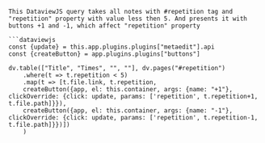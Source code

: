 ```
This DataviewJS query takes all notes with #repetition tag and "repetition" property with value less then 5. And presents it with buttons +1 and -1, which affect "repetition" property

```dataviewjs
const {update} = this.app.plugins.plugins["metaedit"].api
const {createButton} = app.plugins.plugins["buttons"]

dv.table(["Title", "Times", "", ""], dv.pages("#repetition")
    .where(t => t.repetition < 5)
    .map(t => [t.file.link, t.repetition,
    createButton({app, el: this.container, args: {name: "+1"}, clickOverride: {click: update, params: ['repetition', t.repetition+1, t.file.path]}}),
	createButton({app, el: this.container, args: {name: "-1"}, clickOverride: {click: update, params: ['repetition', t.repetition-1, t.file.path]}})])
    )
```

```
